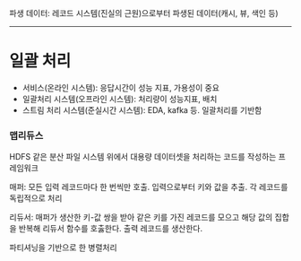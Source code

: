 파생 데이터: 레코드 시스템(진실의 근원)으로부터 파생된 데이터(캐시, 뷰, 색인 등)

---

# 일괄 처리

- 서비스(온라인 시스템): 응답시간이 성능 지표, 가용성이 중요
- 일괄처리 시스템(오프라인 시스템): 처리량이 성능지표, 배치
- 스트림 처리 시스템(준실시간 시스템): EDA, kafka 등. 일괄처리를 기반함

### 맵리듀스

HDFS 같은 분산 파일 시스템 위에서 대용량 데이터셋을 처리하는 코드를 작성하는 프레임워크

매퍼: 모든 입력 레코드마다 한 번씩만 호출. 입력으로부터 키와 값을 추출. 각 레코드를 독립적으로 처리

리듀서: 매퍼가 생산한 키-값 쌍을 받아 같은 키를 가진 레코드를 모으고 해당 값의 집합을 반복해 리듀서 함수를 호춣한다. 출력 레코드를 생산한다.

파티셔닝을 기반으로 한 병렬처리
